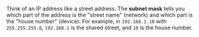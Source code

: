 Think of an IP address like a street address. The **subnet mask** tells you which part of the address is the "street name" (network) and which part is the "house number" (device). For example, in `192.168.1.10` with `255.255.255.0`, `192.168.1` is the shared street, and `10` is the house number.